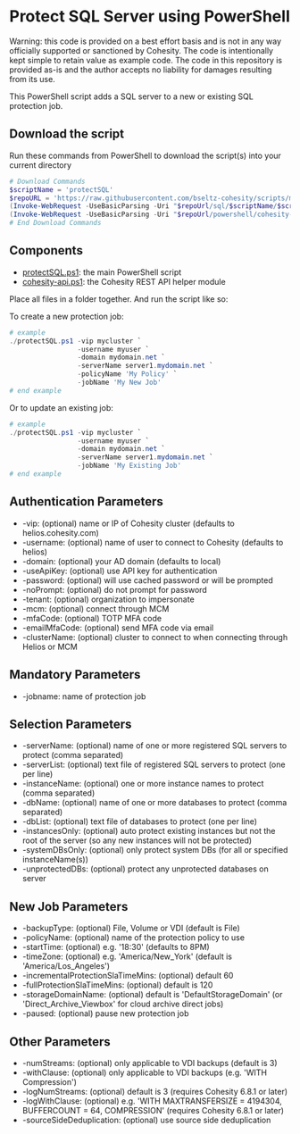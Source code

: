 # Protect SQL Server using PowerShell

Warning: this code is provided on a best effort basis and is not in any way officially supported or sanctioned by Cohesity. The code is intentionally kept simple to retain value as example code. The code in this repository is provided as-is and the author accepts no liability for damages resulting from its use.

This PowerShell script adds a SQL server to a new or existing SQL protection job.

## Download the script

Run these commands from PowerShell to download the script(s) into your current directory

```powershell
# Download Commands
$scriptName = 'protectSQL'
$repoURL = 'https://raw.githubusercontent.com/bseltz-cohesity/scripts/master'
(Invoke-WebRequest -UseBasicParsing -Uri "$repoUrl/sql/$scriptName/$scriptName.ps1").content | Out-File "$scriptName.ps1"; (Get-Content "$scriptName.ps1") | Set-Content "$scriptName.ps1"
(Invoke-WebRequest -UseBasicParsing -Uri "$repoUrl/powershell/cohesity-api/cohesity-api.ps1").content | Out-File cohesity-api.ps1; (Get-Content cohesity-api.ps1) | Set-Content cohesity-api.ps1
# End Download Commands
```

## Components

* [protectSQL.ps1](https://raw.githubusercontent.com/bseltz-cohesity/scripts/master/sql/protectSQL/protectSQL.ps1): the main PowerShell script
* [cohesity-api.ps1](https://raw.githubusercontent.com/bseltz-cohesity/scripts/master/powershell/cohesity-api/cohesity-api.ps1): the Cohesity REST API helper module

Place all files in a folder together. And run the script like so:

To create a new protection job:

```powershell
# example
./protectSQL.ps1 -vip mycluster `
                 -username myuser `
                 -domain mydomain.net `
                 -serverName server1.mydomain.net `
                 -policyName 'My Policy' `
                 -jobName 'My New Job'
# end example
```

Or to update an existing job:

```powershell
# example
./protectSQL.ps1 -vip mycluster `
                 -username myuser `
                 -domain mydomain.net `
                 -serverName server1.mydomain.net `
                 -jobName 'My Existing Job'
# end example
```

## Authentication Parameters

* -vip: (optional) name or IP of Cohesity cluster (defaults to helios.cohesity.com)
* -username: (optional) name of user to connect to Cohesity (defaults to helios)
* -domain: (optional) your AD domain (defaults to local)
* -useApiKey: (optional) use API key for authentication
* -password: (optional) will use cached password or will be prompted
* -noPrompt: (optional) do not prompt for password
* -tenant: (optional) organization to impersonate
* -mcm: (optional) connect through MCM
* -mfaCode: (optional) TOTP MFA code
* -emailMfaCode: (optional) send MFA code via email
* -clusterName: (optional) cluster to connect to when connecting through Helios or MCM

## Mandatory Parameters

* -jobname: name of protection job

## Selection Parameters

* -serverName: (optional) name of one or more registered SQL servers to protect (comma separated)
* -serverList: (optional) text file of registered SQL servers to protect (one per line)
* -instanceName: (optional) one or more instance names to protect (comma separated)
* -dbName: (optional) name of one or more databases to protect (comma separated)
* -dbList: (optional) text file of databases to protect (one per line)
* -instancesOnly: (optional) auto protect existing instances but not the root of the server (so any new instances will not be protected)
* -systemDBsOnly: (optional) only protect system DBs (for all or specified instanceName(s))
* -unprotectedDBs: (optional) protect any unprotected databases on server

## New Job Parameters

* -backupType: (optional) File, Volume or VDI (default is File)
* -policyName: (optional) name of the protection policy to use
* -startTime: (optional) e.g. '18:30' (defaults to 8PM)
* -timeZone: (optional) e.g. 'America/New_York' (default is 'America/Los_Angeles')
* -incrementalProtectionSlaTimeMins: (optional) default 60
* -fullProtectionSlaTimeMins: (optional) default is 120
* -storageDomainName: (optional) default is 'DefaultStorageDomain' (or 'Direct_Archive_Viewbox' for cloud archive direct jobs)
* -paused: (optional) pause new protection job

## Other Parameters

* -numStreams: (optional) only applicable to VDI backups (default is 3)
* -withClause: (optional) only applicable to VDI backups (e.g. 'WITH Compression')
* -logNumStreams: (optional) default is 3 (requires Cohesity 6.8.1 or later)
* -logWithClause: (optional) e.g. 'WITH MAXTRANSFERSIZE = 4194304, BUFFERCOUNT = 64, COMPRESSION' (requires Cohesity 6.8.1 or later)
* -sourceSideDeduplication: (optional) use source side deduplication
